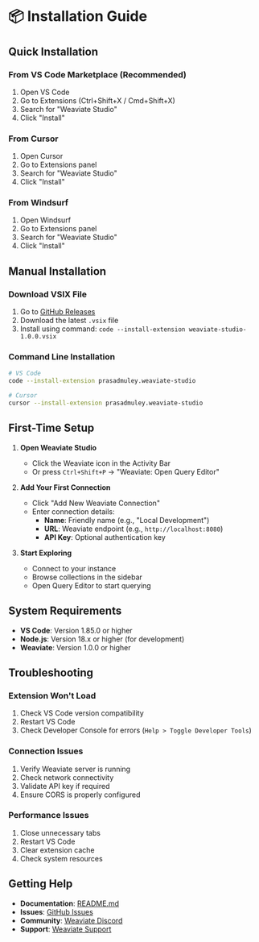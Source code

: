 # 📦 Installation Guide

## Quick Installation

### From VS Code Marketplace (Recommended)
1. Open VS Code
2. Go to Extensions (Ctrl+Shift+X / Cmd+Shift+X)
3. Search for "Weaviate Studio"
4. Click "Install"

### From Cursor
1. Open Cursor
2. Go to Extensions panel
3. Search for "Weaviate Studio"
4. Click "Install"

### From Windsurf
1. Open Windsurf
2. Go to Extensions panel
3. Search for "Weaviate Studio"
4. Click "Install"

## Manual Installation

### Download VSIX File
1. Go to [GitHub Releases](https://github.com/prasadmuley/weaviate-studio/releases)
2. Download the latest `.vsix` file
3. Install using command: `code --install-extension weaviate-studio-1.0.0.vsix`

### Command Line Installation
```bash
# VS Code
code --install-extension prasadmuley.weaviate-studio

# Cursor
cursor --install-extension prasadmuley.weaviate-studio
```

## First-Time Setup

1. **Open Weaviate Studio**
   - Click the Weaviate icon in the Activity Bar
   - Or press `Ctrl+Shift+P` → "Weaviate: Open Query Editor"

2. **Add Your First Connection**
   - Click "Add New Weaviate Connection"
   - Enter connection details:
     - **Name**: Friendly name (e.g., "Local Development")
     - **URL**: Weaviate endpoint (e.g., `http://localhost:8080`)
     - **API Key**: Optional authentication key

3. **Start Exploring**
   - Connect to your instance
   - Browse collections in the sidebar
   - Open Query Editor to start querying

## System Requirements

- **VS Code**: Version 1.85.0 or higher
- **Node.js**: Version 18.x or higher (for development)
- **Weaviate**: Version 1.0.0 or higher

## Troubleshooting

### Extension Won't Load
1. Check VS Code version compatibility
2. Restart VS Code
3. Check Developer Console for errors (`Help > Toggle Developer Tools`)

### Connection Issues
1. Verify Weaviate server is running
2. Check network connectivity
3. Validate API key if required
4. Ensure CORS is properly configured

### Performance Issues
1. Close unnecessary tabs
2. Restart VS Code
3. Clear extension cache
4. Check system resources

## Getting Help

- **Documentation**: [README.md](../README.md)
- **Issues**: [GitHub Issues](https://github.com/prasadmuley/weaviate-studio/issues)
- **Community**: [Weaviate Discord](https://discord.com/invite/weaviate)
- **Support**: [Weaviate Support](https://weaviate.io/support) 